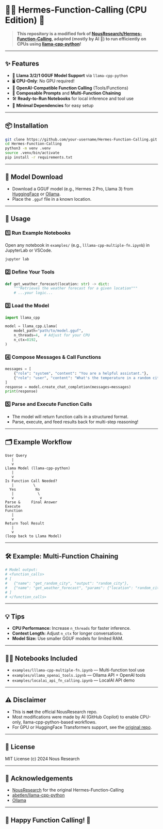 # 🦙🔧 Hermes-Function-Calling (CPU Edition) 🚀

> **This repository is a modified fork of [NousResearch/Hermes-Function-Calling](https://github.com/NousResearch/Hermes-Function-Calling), adapted (mostly by AI 🤖) to run efficiently on CPUs using [llama-cpp-python](https://github.com/abetlen/llama-cpp-python)!**

---

## ✨ Features

- 🦙 **Llama 3/2/1 GGUF Model Support** via `llama-cpp-python`
- 🖥️ **CPU-Only**: No GPU required!
- 🔌 **OpenAI-Compatible Function Calling** (Tools/Functions)
- 🧩 **Composable Prompts** and **Multi-Function Chaining**
- 🛠️ **Ready-to-Run Notebooks** for local inference and tool use
- 📝 **Minimal Dependencies** for easy setup

---

## 📦 Installation

```bash
git clone https://github.com/your-username/Hermes-Function-Calling.git
cd Hermes-Function-Calling
python3 -m venv .venv
source .venv/bin/activate
pip install -r requirements.txt
```

---

## 🦙 Model Download

- Download a GGUF model (e.g., Hermes 2 Pro, Llama 3) from [HuggingFace](https://huggingface.co/NousResearch) or [Ollama](https://ollama.com/library).
- Place the `.gguf` file in a known location.

---

## 🚀 Usage

### 1️⃣ Run Example Notebooks

Open any notebook in `examples/` (e.g., `lllama-cpp-multiple-fn.ipynb`) in JupyterLab or VSCode.

```bash
jupyter lab
```

### 2️⃣ Define Your Tools

```python
def get_weather_forecast(location: str) -> dict:
    """Retrieves the weather forecast for a given location"""
    # ...your logic...
```

### 3️⃣ Load the Model

```python
import llama_cpp

model = llama_cpp.Llama(
    model_path="path/to/model.gguf",
    n_threads=4,  # Adjust for your CPU
    n_ctx=8192,
)
```

### 4️⃣ Compose Messages & Call Functions

```python
messages = [
    {"role": "system", "content": "You are a helpful assistant."},
    {"role": "user", "content": "What's the temperature in a random city?"}
]
response = model.create_chat_completion(messages=messages)
print(response)
```

### 5️⃣ Parse and Execute Function Calls

- The model will return function calls in a structured format.
- Parse, execute, and feed results back for multi-step reasoning!

---

## 🗂️ Example Workflow

```
User Query
   |
   v
Llama Model (llama-cpp-python)
   |
   v
Is Function Call Needed?
   |         \
  Yes         No
   |           \
   v            v
Parse &     Final Answer
Execute
Function
   |
   v
Return Tool Result
   |
   v
(loop back to Llama Model)
```

---

## 🛠️ Example: Multi-Function Chaining

```python
# Model output:
# <function_calls>
# [
#   {"name": "get_random_city", "output": "random_city"},
#   {"name": "get_weather_forecast", "params": {"location": "random_city"}, "output": "temperature"}
# ]
# </function_calls>
```

---

## 💡 Tips

- **CPU Performance:** Increase `n_threads` for faster inference.
- **Context Length:** Adjust `n_ctx` for longer conversations.
- **Model Size:** Use smaller GGUF models for limited RAM.

---

## 🧑‍💻 Notebooks Included

- `examples/lllama-cpp-multiple-fn.ipynb` — Multi-function tool use
- `examples/ollama_openai_tools.ipynb` — Ollama API + OpenAI tools
- `examples/localai_api_fn_calling.ipynb` — LocalAI API demo

---

## ⚠️ Disclaimer

- This is **not** the official NousResearch repo.
- Most modifications were made by AI (GitHub Copilot) to enable CPU-only, llama-cpp-python-based workflows.
- For GPU or HuggingFace Transformers support, see the [original repo](https://github.com/NousResearch/Hermes-Function-Calling).

---

## 📝 License

MIT License (c) 2024 Nous Research

---

## 🤝 Acknowledgements

- [NousResearch](https://github.com/NousResearch) for the original Hermes-Function-Calling
- [abetlen/llama-cpp-python](https://github.com/abetlen/llama-cpp-python)
- [Ollama](https://ollama.com/)

---

## 🌟 Happy Function Calling! 🌟

